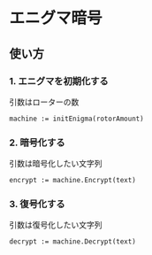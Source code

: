 # エニグマ暗号

## 使い方

### 1. エニグマを初期化する
引数はローターの数
```go:
machine := initEnigma(rotorAmount)
```

### 2. 暗号化する
引数は暗号化したい文字列
```go:
encrypt := machine.Encrypt(text)
```

### 3. 復号化する
引数は復号化したい文字列
```go:
decrypt := machine.Decrypt(text)
```
